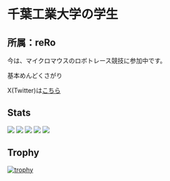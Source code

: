 # 千葉工業大学の学生
## 所属：reRo
今は、マイクロマウスのロボトレース競技に参加中です。

基本めんどくさがり

X(Twitter)は[こちら](https://x.com/tutui1084)

## Stats
![](http://github-profile-summary-cards.vercel.app/api/cards/profile-details?username=kentotutui&theme=nord_dark)
![](http://github-profile-summary-cards.vercel.app/api/cards/repos-per-language?username=kentotutui&theme=nord_dark)
![](http://github-profile-summary-cards.vercel.app/api/cards/most-commit-language?username=kentotutui&theme=nord_dark)
![](http://github-profile-summary-cards.vercel.app/api/cards/stats?username=kentotutui&theme=nord_dark)
![](http://github-profile-summary-cards.vercel.app/api/cards/productive-time?username=kentotutui&theme=nord_dark&utcOffset=9)

## Trophy
[![trophy](https://github-profile-trophy.vercel.app/?username=kentotutui)](https://github.com/ryo-ma/github-profile-trophy)

